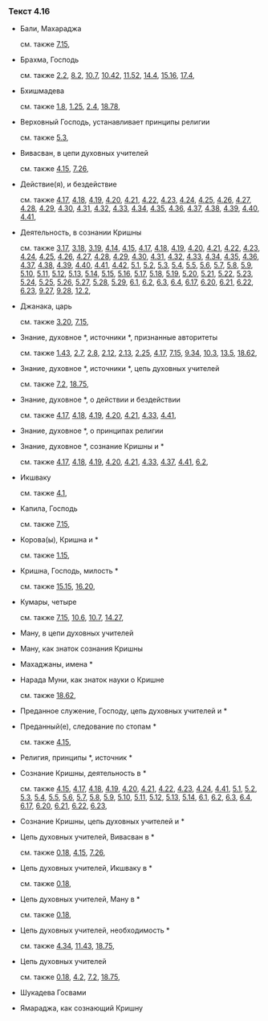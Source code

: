 ### Текст 4.16
	
- Бали, Махараджа

	см. также  [7.15](../07/0715.md), 
	
- Брахма, Господь

	см. также  [2.2](../02/0202.md),  [8.2](../08/0802.md),  [10.7](../10/1007.md),  [10.42](../10/1042.md),  [11.52](../11/1152.md),  [14.4](../14/1404.md),  [15.16](../15/1516.md),  [17.4](../17/1704.md), 
	
- Бхишмадева

	см. также  [1.8](../01/0108.md),  [1.25](../01/0125.md),  [2.4](../02/0204.md),  [18.78](../18/1878.md), 
	
- Верховный Господь, устанавливает принципы религии

	см. также  [5.3](../05/0503.md), 
	
- Вивасван, в цепи духовных учителей

	см. также  [4.15](../04/0415.md),  [7.26](../07/0726.md), 
	
- Действие(я), и бездействие

	см. также  [4.17](../04/0417.md),  [4.18](../04/0418.md),  [4.19](../04/0419.md),  [4.20](../04/0420.md),  [4.21](../04/0421.md),  [4.22](../04/0422.md),  [4.23](../04/0423.md),  [4.24](../04/0424.md),  [4.25](../04/0425.md),  [4.26](../04/0426.md),  [4.27](../04/0427.md),  [4.28](../04/0428.md),  [4.29](../04/0429.md),  [4.30](../04/0430.md),  [4.31](../04/0431.md),  [4.32](../04/0432.md),  [4.33](../04/0433.md),  [4.34](../04/0434.md),  [4.35](../04/0435.md),  [4.36](../04/0436.md),  [4.37](../04/0437.md),  [4.38](../04/0438.md),  [4.39](../04/0439.md),  [4.40](../04/0440.md),  [4.41](../04/0441.md), 
	
- Деятельность, в сознании Кришны

	см. также  [3.17](../03/0317.md),  [3.18](../03/0318.md),  [3.19](../03/0319.md),  [4.14](../04/0414.md),  [4.15](../04/0415.md),  [4.17](../04/0417.md),  [4.18](../04/0418.md),  [4.19](../04/0419.md),  [4.20](../04/0420.md),  [4.21](../04/0421.md),  [4.22](../04/0422.md),  [4.23](../04/0423.md),  [4.24](../04/0424.md),  [4.25](../04/0425.md),  [4.26](../04/0426.md),  [4.27](../04/0427.md),  [4.28](../04/0428.md),  [4.29](../04/0429.md),  [4.30](../04/0430.md),  [4.31](../04/0431.md),  [4.32](../04/0432.md),  [4.33](../04/0433.md),  [4.34](../04/0434.md),  [4.35](../04/0435.md),  [4.36](../04/0436.md),  [4.37](../04/0437.md),  [4.38](../04/0438.md),  [4.39](../04/0439.md),  [4.40](../04/0440.md),  [4.41](../04/0441.md),  [4.42](../04/0442.md),  [5.1](../05/0501.md),  [5.2](../05/0502.md),  [5.3](../05/0503.md),  [5.4](../05/0504.md),  [5.5](../05/0505.md),  [5.6](../05/0506.md),  [5.7](../05/0507.md),  [5.8](../05/0508.md),  [5.9](../05/0509.md),  [5.10](../05/0510.md),  [5.11](../05/0511.md),  [5.12](../05/0512.md),  [5.13](../05/0513.md),  [5.14](../05/0514.md),  [5.15](../05/0515.md),  [5.16](../05/0516.md),  [5.17](../05/0517.md),  [5.18](../05/0518.md),  [5.19](../05/0519.md),  [5.20](../05/0520.md),  [5.21](../05/0521.md),  [5.22](../05/0522.md),  [5.23](../05/0523.md),  [5.24](../05/0524.md),  [5.25](../05/0525.md),  [5.26](../05/0526.md),  [5.27](../05/0527.md),  [5.28](../05/0528.md),  [5.29](../05/0529.md),  [6.1](../06/0601.md),  [6.2](../06/0602.md),  [6.3](../06/0603.md),  [6.4](../06/0604.md),  [6.17](../06/0617.md),  [6.20](../06/0620.md),  [6.21](../06/0621.md),  [6.22](../06/0622.md),  [6.23](../06/0623.md),  [9.27](../09/0927.md),  [9.28](../09/0928.md),  [12.2](../12/1202.md), 
	
- Джанака, царь

	см. также  [3.20](../03/0320.md),  [7.15](../07/0715.md), 
	
- Знание, духовное \*, источники \*, признанные авторитеты

	см. также  [1.43](../01/0143.md),  [2.7](../02/0207.md),  [2.8](../02/0208.md),  [2.12](../02/0212.md),  [2.13](../02/0213.md),  [2.25](../02/0225.md),  [4.17](../04/0417.md),  [7.15](../07/0715.md),  [9.34](../09/0934.md),  [10.3](../10/1003.md),  [13.5](../13/1305.md),  [18.62](../18/1862.md), 
	
- Знание, духовное \*, источники \*, цепь духовных учителей

	см. также  [7.2](../07/0702.md),  [18.75](../18/1875.md), 
	
- Знание, духовное \*, о действии и бездействии

	см. также  [4.17](../04/0417.md),  [4.18](../04/0418.md),  [4.19](../04/0419.md),  [4.20](../04/0420.md),  [4.21](../04/0421.md),  [4.33](../04/0433.md),  [4.41](../04/0441.md), 
	
- Знание, духовное \*, о принципах религии

	
- Знание, духовное \*, сознание Кришны и \*

	см. также  [4.17](../04/0417.md),  [4.18](../04/0418.md),  [4.19](../04/0419.md),  [4.20](../04/0420.md),  [4.21](../04/0421.md),  [4.33](../04/0433.md),  [4.37](../04/0437.md),  [4.41](../04/0441.md),  [6.2](../06/0602.md), 
	
- Икшваку

	см. также  [4.1](../04/0401.md), 
	
- Капила, Господь

	см. также  [7.15](../07/0715.md), 
	
- Корова(ы), Кришна и \*

	см. также  [1.15](../01/0115.md), 
	
- Кришна, Господь, милость \*

	см. также  [15.15](../15/1515.md),  [16.20](../16/1620.md), 
	
- Кумары, четыре

	см. также  [7.15](../07/0715.md),  [10.6](../10/1006.md),  [10.7](../10/1007.md),  [14.27](../14/1427.md), 
	
- Ману, в цепи духовных учителей

	
- Ману, как знаток сознания Кришны

	
- Махаджаны, имена \*

	
- Нарада Муни, как знаток науки о Кришне

	см. также  [18.62](../18/1862.md), 
	
- Преданное служение, Господу, цепь духовных учителей и \*

	
- Преданный(е), следование по стопам \*

	см. также  [4.15](../04/0415.md), 
	
- Религия, принципы \*, источник \*

	
- Сознание Кришны, деятельность в \*

	см. также  [4.15](../04/0415.md),  [4.17](../04/0417.md),  [4.18](../04/0418.md),  [4.19](../04/0419.md),  [4.20](../04/0420.md),  [4.21](../04/0421.md),  [4.22](../04/0422.md),  [4.23](../04/0423.md),  [4.24](../04/0424.md),  [4.41](../04/0441.md),  [5.1](../05/0501.md),  [5.2](../05/0502.md),  [5.3](../05/0503.md),  [5.4](../05/0504.md),  [5.5](../05/0505.md),  [5.6](../05/0506.md),  [5.7](../05/0507.md),  [5.8](../05/0508.md),  [5.9](../05/0509.md),  [5.10](../05/0510.md),  [5.11](../05/0511.md),  [5.12](../05/0512.md),  [5.13](../05/0513.md),  [5.14](../05/0514.md),  [6.1](../06/0601.md),  [6.2](../06/0602.md),  [6.3](../06/0603.md),  [6.4](../06/0604.md),  [6.17](../06/0617.md),  [6.20](../06/0620.md),  [6.21](../06/0621.md),  [6.22](../06/0622.md),  [6.23](../06/0623.md), 
	
- Сознание Кришны, цепь духовных учителей и \*

	
- Цепь духовных учителей, Вивасван в \*

	см. также  [0.18](../00/0018.md),  [4.15](../04/0415.md),  [7.26](../07/0726.md), 
	
- Цепь духовных учителей, Икшваку в \*

	см. также  [0.18](../00/0018.md), 
	
- Цепь духовных учителей, Ману в \*

	см. также  [0.18](../00/0018.md), 
	
- Цепь духовных учителей, необходимость \*

	см. также  [4.34](../04/0434.md),  [11.43](../11/1143.md),  [18.75](../18/1875.md), 
	
- Цепь духовных учителей

	см. также  [0.18](../00/0018.md),  [4.2](../04/0402.md),  [7.2](../07/0702.md),  [18.75](../18/1875.md), 
	
- Шукадева Госвами

	
- Ямараджа, как сознающий Кришну

